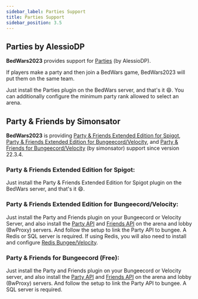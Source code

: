 ```yaml
---
sidebar_label: Parties Support
title: Parties Support
sidebar_position: 3.5
---
```


## Parties by AlessioDP
**BedWars2023** provides support for [Parties](https://www.spigotmc.org/resources/parties-an-advanced-parties-manager.3709/) (by AlessioDP).

If players make a party and then join a BedWars game, BedWars2023 will put them on the same team.

Just install the Parties plugin on the BedWars server, and that's it :smile:. You can additionally 
 configure the minimum party rank allowed to select an arena.
 
## Party & Friends by Simonsator
 
**BedWars2023** is providing [Party & Friends Extended Edition for Spigot](https://www.spigotmc.org/resources/party-and-friends-extended-for-spigot-supports-1-7-1-19.11633/), [Party & Friends Extended Edition for Bungeecord/Velocity](https://www.spigotmc.org/resources/party-and-friends-extended-edition-for-bungeecord-velocity-supports-1-7-1-19.10123/), and [Party & Friends for Bungeecord/Velocity](https://www.spigotmc.org/resources/party-and-friends-for-bungeecord-supports-1-7-x-to-1-19-x.9531/) (by simonsator) support since version 22.3.4.
 
### Party & Friends Extended Edition for Spigot:
Just install the Party & Friends Extended Edition for Spigot plugin on the BedWars server, and that's it :smile:.

### Party & Friends Extended Edition for Bungeecord/Velocity:
Just install the Party and Friends plugin on your Bungeecord or Velocity Server, and also install the [Party API](https://www.spigotmc.org/resources/spigot-party-api-for-party-and-friends.39751/) and [Friends API](https://www.spigotmc.org/resources/spigot-friend-api-for-party-and-friends-for-bungeecord-velocity.12597/) on the arena and lobby (BwProxy) servers.  And follow the setup to link the Party API to bungee.  A Redis or SQL server is required.
If using Redis, you will also need to install and configure [Redis Bungee/Velocity](https://www.spigotmc.org/resources/redisbungee.87700/).

### Party & Friends for Bungeecord (Free):
Just install the Party and Friends plugin on your Bungeecord or Velocity server, and also install the [Party API](https://www.spigotmc.org/resources/spigot-party-api-for-party-and-friends.39751/) and [Friends API](https://www.spigotmc.org/resources/spigot-friend-api-for-party-and-friends-for-bungeecord-velocity.12597/) on the arena and lobby (BwProxy) servers.  And follow the setup to link the Party API to bungee.  A SQL server is required.
